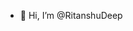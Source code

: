 - 👋 Hi, I’m @RitanshuDeep
<!---
RitanshuDeep/RitanshuDeep is a ✨ special ✨ repository because its `README.md` (this file) appears on your GitHub profile.
You can click the Preview link to take a look at your changes.
--->
